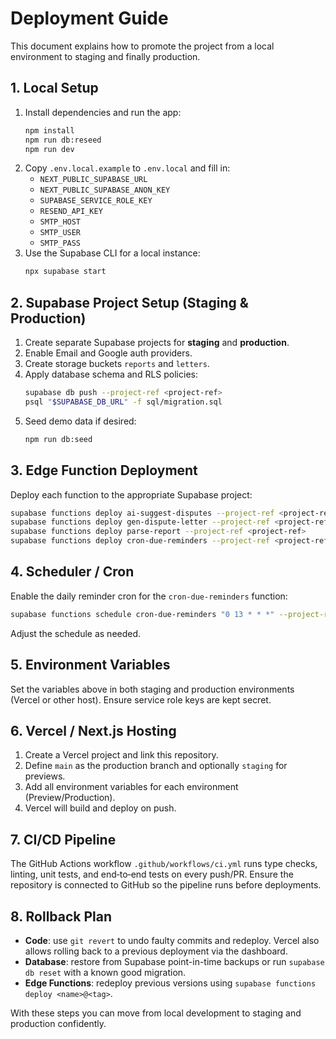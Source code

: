 # Deployment Guide

This document explains how to promote the project from a local environment to staging and finally production.

## 1. Local Setup
1. Install dependencies and run the app:
   ```bash
   npm install
   npm run db:reseed
   npm run dev
   ```
2. Copy `.env.local.example` to `.env.local` and fill in:
   - `NEXT_PUBLIC_SUPABASE_URL`
   - `NEXT_PUBLIC_SUPABASE_ANON_KEY`
   - `SUPABASE_SERVICE_ROLE_KEY`
   - `RESEND_API_KEY`
   - `SMTP_HOST`
   - `SMTP_USER`
   - `SMTP_PASS`
3. Use the Supabase CLI for a local instance:
   ```bash
   npx supabase start
   ```

## 2. Supabase Project Setup (Staging & Production)
1. Create separate Supabase projects for **staging** and **production**.
2. Enable Email and Google auth providers.
3. Create storage buckets `reports` and `letters`.
4. Apply database schema and RLS policies:
   ```bash
   supabase db push --project-ref <project-ref>
   psql "$SUPABASE_DB_URL" -f sql/migration.sql
   ```
5. Seed demo data if desired:
   ```bash
   npm run db:seed
   ```

## 3. Edge Function Deployment
Deploy each function to the appropriate Supabase project:
```bash
supabase functions deploy ai-suggest-disputes --project-ref <project-ref>
supabase functions deploy gen-dispute-letter --project-ref <project-ref>
supabase functions deploy parse-report --project-ref <project-ref>
supabase functions deploy cron-due-reminders --project-ref <project-ref>
```

## 4. Scheduler / Cron
Enable the daily reminder cron for the `cron-due-reminders` function:
```bash
supabase functions schedule cron-due-reminders "0 13 * * *" --project-ref <project-ref>
```
Adjust the schedule as needed.

## 5. Environment Variables
Set the variables above in both staging and production environments (Vercel or other host). Ensure service role keys are kept secret.

## 6. Vercel / Next.js Hosting
1. Create a Vercel project and link this repository.
2. Define `main` as the production branch and optionally `staging` for previews.
3. Add all environment variables for each environment (Preview/Production).
4. Vercel will build and deploy on push.

## 7. CI/CD Pipeline
The GitHub Actions workflow `.github/workflows/ci.yml` runs type checks, linting, unit tests, and end‑to‑end tests on every push/PR. Ensure the repository is connected to GitHub so the pipeline runs before deployments.

## 8. Rollback Plan
- **Code**: use `git revert` to undo faulty commits and redeploy. Vercel also allows rolling back to a previous deployment via the dashboard.
- **Database**: restore from Supabase point-in-time backups or run `supabase db reset` with a known good migration.
- **Edge Functions**: redeploy previous versions using `supabase functions deploy <name>@<tag>`.

With these steps you can move from local development to staging and production confidently.
